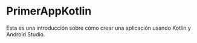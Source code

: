 # PrimerAppKotlin
Esta es una introducción sobre cómo crear una aplicación usando Kotlin y Android Studio.
